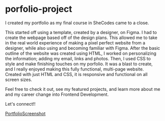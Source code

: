 # porfolio-project

I created my portfolio as my final course in SheCodes came to a close. 

This started off using a template, created by a designer, on Figma. I had to create the webpage based off of the design plans. This allowed me to take in the real world experience of making a pixel perfect website from a designer, while also using and becoming familiar with Figma. After the basic outline of the website was created using HTML, I worked on personalizing the information; adding my email, links and photos. Then, I used CSS to style and make finishing touches on my porfolio. It was a blast to create, and I really enjoyed making this fully functional, multi-page website. Created with just HTML and CSS, it is responsive and functional on all screen sizes.

Feel free to check it out, see my featured projects, and learn more about me and my career change into Frontend Development. 

Let's connect!!

[PortfolioScreenshot](https://user-images.githubusercontent.com/93938033/194168384-bc41fca6-772d-4ea7-af66-9c5a05088d01.png)
